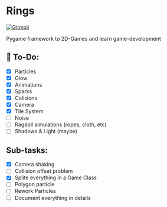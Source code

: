 <p align='center'>
  <h1>Rings</h1>
  <a href="https://gitmoji.carloscuesta.me">
    <img src="https://img.shields.io/badge/gitmoji-%20😜%20😍-FFDD67.svg?style=flat" alt="Gitmoji">
  </a>
</p>

<p>Pygame framework to 2D-Games and learn game-development
</p>


## 📝 To-Do:
- [x] Particles
- [x] Glow
- [x] Animations
- [x] Sparks
- [x] Colisions
- [x] Camera
- [x] Tile System
- [ ] Noise
- [ ] Ragdoll simulations (ropes, cloth, etc)
- [ ] Shadows & Light (maybe)

## Sub-tasks:
- [x] Camera shaking
- [ ] Collision offset problem
- [x] Splite everything in a Game Class
- [ ] Polygon particle
- [ ] Rework Particles
- [ ] Document everything in details
